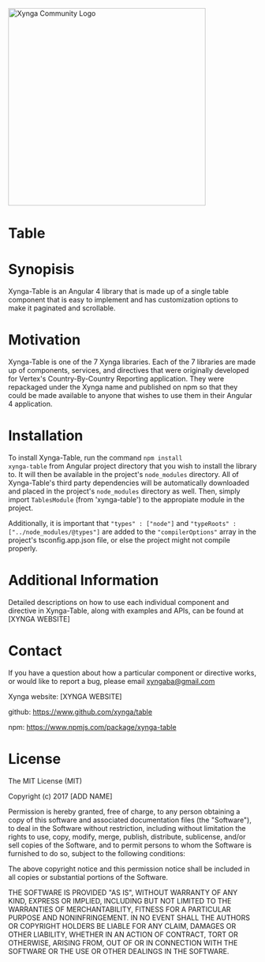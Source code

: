 <img src="https://s3.amazonaws.com/xynga/images/XYNGA.png" width="400" alt="Xynga Community Logo"/>

# Table

# Synopisis

Xynga-Table is an Angular 4 library that is made up of a single table component that is easy to implement and has customization options to make it paginated and scrollable.

# Motivation

Xynga-Table is one of the 7 Xynga libraries. Each of the 7 libraries are made up of components, services, and directives that were originally developed for Vertex's Country-By-Country Reporting application. They were repackaged under the Xynga name and published on npm so that they could be made available to anyone that wishes to use them in their Angular 4 application.

# Installation

To install Xynga-Table, run the command <code>npm install xynga-table</code> from Angular project directory that you wish to install the library to. It will then be available in the project's <code>node_modules</code> directory. All of Xynga-Table's third party dependencies will be automatically downloaded and placed in the project's <code>node_modules</code> directory as well. Then, simply import <code>TablesModule</code> (from 'xynga-table') to the appropiate module in the project. <br/>

Additionally, it is important that <code>"types" : ["node"]</code> and <code>"typeRoots" : ["../node_modules/@types"]</code> are added to the <code>"compilerOptions"</code> array in the project's tsconfig.app.json file, or else the project might not compile properly.

# Additional Information

Detailed descriptions on how to use each individual component and directive in Xynga-Table, along with examples and APIs, can be found at [XYNGA WEBSITE]
# Contact 

If you have a question about how a particular component or directive works, or would like to report a bug, please email
xyngaba@gmail.com <br/>

Xynga website: [XYNGA WEBSITE] <br/>

github: https://www.github.com/xynga/table <br/>

npm: https://www.npmjs.com/package/xynga-table <br/>

# License 

The MIT License (MIT)

Copyright (c) 2017 [ADD NAME]

Permission is hereby granted, free of charge, to any person obtaining a copy
of this software and associated documentation files (the "Software"), to deal
in the Software without restriction, including without limitation the rights
to use, copy, modify, merge, publish, distribute, sublicense, and/or sell
copies of the Software, and to permit persons to whom the Software is
furnished to do so, subject to the following conditions:

The above copyright notice and this permission notice shall be included in
all copies or substantial portions of the Software.

THE SOFTWARE IS PROVIDED "AS IS", WITHOUT WARRANTY OF ANY KIND, EXPRESS OR
IMPLIED, INCLUDING BUT NOT LIMITED TO THE WARRANTIES OF MERCHANTABILITY,
FITNESS FOR A PARTICULAR PURPOSE AND NONINFRINGEMENT. IN NO EVENT SHALL THE
AUTHORS OR COPYRIGHT HOLDERS BE LIABLE FOR ANY CLAIM, DAMAGES OR OTHER
LIABILITY, WHETHER IN AN ACTION OF CONTRACT, TORT OR OTHERWISE, ARISING FROM,
OUT OF OR IN CONNECTION WITH THE SOFTWARE OR THE USE OR OTHER DEALINGS IN
THE SOFTWARE.
